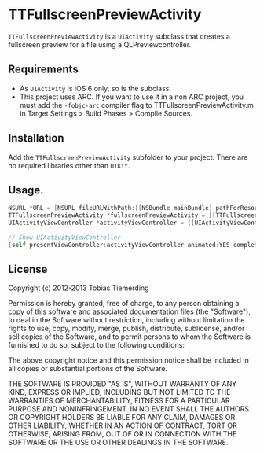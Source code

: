 # TTFullscreenPreviewActivity

`TTFullscreenPreviewActivity` is a `UIActivity` subclass that creates a fullscreen preview for a file using a QLPreviewcontroller.

## Requirements

- As `UIActivity` is iOS 6 only, so is the subclass.
- This project uses ARC. If you want to use it in a non ARC project, you must add the `-fobjc-arc` compiler flag to TTFullscreenPreviewActivity.m in Target Settings > Build Phases > Compile Sources.

## Installation

Add the `TTFullscreenPreviewActivity` subfolder to your project. There are no required libraries other than `UIKit`.

## Usage.

```objectivec
NSURL *URL = [NSURL fileURLWithPath:[[NSBundle mainBundle] pathForResource:@"empty" ofType:@"pdf"]];
TTFullscreenPreviewActivity *fullscreenPreviewActivity = [[TTFullscreenPreviewActivity alloc] init];
UIActivityViewController *activityViewController = [[UIActivityViewController alloc] initWithActivityItems:@[URL] applicationActivities:@[fullscreenPreviewActivity]];
    
// Show UIActivityViewController 
[self presentViewController:activityViewController animated:YES completion:NULL];
```
## License

Copyright (c) 2012-2013 Tobias Tiemerding

Permission is hereby granted, free of charge, to any person obtaining a copy of this software and associated documentation files (the "Software"), to deal in the Software without restriction, including without limitation the rights to use, copy, modify, merge, publish, distribute, sublicense, and/or sell copies of the Software, and to permit persons to whom the Software is furnished to do so, subject to the following conditions:

The above copyright notice and this permission notice shall be included in all copies or substantial portions of the Software.

THE SOFTWARE IS PROVIDED "AS IS", WITHOUT WARRANTY OF ANY KIND, EXPRESS OR IMPLIED, INCLUDING BUT NOT LIMITED TO THE WARRANTIES OF MERCHANTABILITY, FITNESS FOR A PARTICULAR PURPOSE AND NONINFRINGEMENT. IN NO EVENT SHALL THE AUTHORS OR COPYRIGHT HOLDERS BE LIABLE FOR ANY CLAIM, DAMAGES OR OTHER LIABILITY, WHETHER IN AN ACTION OF CONTRACT, TORT OR OTHERWISE, ARISING FROM, OUT OF OR IN CONNECTION WITH THE SOFTWARE OR THE USE OR OTHER DEALINGS IN THE SOFTWARE.


